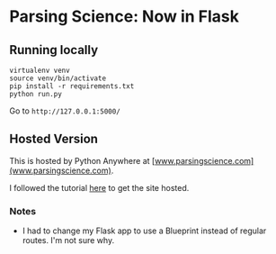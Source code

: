 # Parsing Science: Now in Flask

## Running locally
```
virtualenv venv
source venv/bin/activate
pip install -r requirements.txt
python run.py
```

Go to `http://127.0.0.1:5000/`

## Hosted Version

This is hosted by Python Anywhere at [www.parsingscience.com](www.parsingscience.com).

I followed the tutorial [here](https://mattcarrier.com/flask-dreamhost-setup/) to get the site hosted. 

### Notes
* I had to change my Flask app to use a Blueprint instead of regular routes. I'm not sure why.
